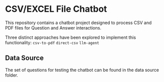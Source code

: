 # CSV/EXCEL File Chatbot 

This repository contains a chatbot project designed to process CSV and PDF files for Question and Answer interactions. 

Three distinct approaches have been explored to implement this functionality: `csv-to-pdf` `direct-csv` `llm-agent`

## Data Source
The set of questions for testing the chatbot can be found in the data source folder.
